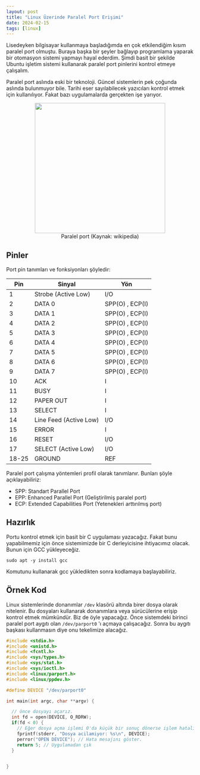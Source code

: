 ```yaml
---
layout: post
title: "Linux Üzerinde Paralel Port Erişimi"
date: 2024-02-15
tags: [linux]
---
```


Lisedeyken bilgisayar kullanmaya başladığımda en çok etkilendiğim kısım paralel port olmuştu. Buraya başka bir şeyler bağlayıp programlama yaparak bir otomasyon sistemi yapmayı hayal ederdim. Şimdi basit bir şekilde Ubuntu 
işletim sistemi kullanarak paralel port pinlerini kontrol etmeye çalışalım.

Paralel port aslında eski bir teknoloji. Güncel sistemlerin pek çoğunda aslında bulunmuyor bile. Tarihi eser sayılabilecek yazıcıları kontrol etmek için kullanılıyor. Fakat bazı uygulamalarda gerçekten işe yarıyor.

<div align="center">
<img src="/assets/paralel-port-kontrolü/1200px-Parallel_computer_printer_port.jpg" width="350" >
<div>Paralel port (Kaynak: wikipedia)</div>
</div>

## Pinler

Port pin tanımları ve fonksiyonları şöyledir:

| Pin | Sinyal | Yön |
| --- | --- | --- |
| 1 | Strobe (Active Low) | I/O |
| 2 | DATA 0              | SPP(O) , ECP(I) |
| 3 | DATA 1              | SPP(O) , ECP(I) |
| 4 | DATA 2              | SPP(O) , ECP(I) |
| 5 | DATA 3              | SPP(O) , ECP(I) |
| 6 | DATA 4              | SPP(O) , ECP(I) |
| 7 | DATA 5              | SPP(O) , ECP(I) |
| 8 | DATA 6              | SPP(O) , ECP(I) |
| 9 | DATA 7              | SPP(O) , ECP(I) |
| 10 | ACK               | I |
| 11 | BUSY              | I |
| 12 | PAPER OUT         | I |
| 13 | SELECT            | I |
| 14 | Line Feed (Active Low) | I/O |
| 15 | ERROR             | I |
| 16 | RESET             | I/O |
| 17 | SELECT (Active Low) | I/O |
| 18-25 | GROUND         | REF |

Paralel port çalışma yöntemleri profil olarak tanımlanır. Bunları şöyle açıklayabiliriz:
* SPP: Standart Parallel Port
* EPP: Enhanced Parallel Port (Geliştirilmiş paralel port)
* ECP: Extended Capabilities Port (Yetenekleri arttırılmış port)

## Hazırlık

Portu kontrol etmek için basit bir C uygulaması yazacağız. Fakat bunu yapabilmemiz için önce sistemimizde bir C derleyicisine ihtiyacımız olacak. Bunun için GCC yükleyeceğiz.

```sudo apt -y install gcc ```

Komutunu kullanarak gcc yükledikten sonra kodlamaya başlayabiliriz.

## Örnek Kod

Linux sistemlerinde donanımlar `/dev` klasörü altında birer dosya olarak nitelenir. Bu dosyaları kullanarak donanımlara veya sürücülerine erişip kontrol etmek mümkündür. Biz de öyle yapacağız. Önce sistemdeki birinci paralel port aygıtı olan `/dev/parport0` 'ı açmaya çalışacağız. Sonra bu aygıtı başkası kullanmasın diye onu tekelimize alacağız.

```C
#include <stdio.h>
#include <unistd.h>
#include <fcntl.h>
#include <sys/types.h>
#include <sys/stat.h>
#include <sys/ioctl.h>
#include <linux/parport.h>
#include <linux/ppdev.h>

#define DEVICE "/dev/parport0"

int main(int argc, char **argv) {

  // önce dosyayı açarız. 
  int fd = open(DEVICE, O_RDRW);
  if(fd < 0) {
    // Eğer dosya açma işlemi 0'da küçük bir sonuç dönerse işlem hatalı gerçekleşmiş demektir.
    fprintf(stderr, "Dosya acilamiyor: %s\n", DEVICE);
    perror("OPEN DEVICE"); // Hata mesajını göster.
    return 5; // Uygulamadan çık
  }

  
}
``` 



